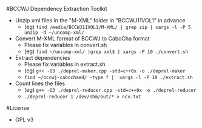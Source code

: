 
#BCCWJ Dependency Extraction Toolkit
- Unzip xml files in the "M-XML" folder in "BCCWJ11VOL1" in advance
    - (eg) `find /media/BCCWJ11VOL1/M-XML/ | grep zip | xargs -l -P 5 unzip -d ~/uncomp-xml/`
- Convert M-XML format of BCCWJ to CaboCha format
    - Please fix variables in convert.sh
    - (eg) `find ~/uncomp-xml/ |grep xml$ | xargs -P 10 ./convert.sh`
- Extract dependencies
    - Please fix variables in extract.sh
    - (eg) `g++ -O3 ./deprel-maker.cpp -std=c++0x -o ./deprel-maker `
    - `find ~/bccwj-cabochaed/ -type f |  xargs -l -P 10 ./extract.sh`
- Count lines the files
    - (eg) `g++ -O3 ./deprel-reducer.cpp -std=c++0x -o ./deprel-reducer`
    - `./deprel-reducer 1 /dev/shm/out/* > ncv.txt`

#License
- GPL v3
